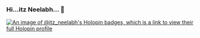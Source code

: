 ### Hi...itz Neelabh... 👋

<!--
**itz-Neelabh/itz-Neelabh** is a ✨ _special_ ✨ repository because its `README.md` (this file) appears on your GitHub profile.

Here are some ideas to get you started:

- 🔭 I’m currently working on ...
- 🌱 I’m currently learning ...
- 👯 I’m looking to collaborate on ...
- 🤔 I’m looking for help with ...
- 💬 Ask me about ...
- 📫 How to reach me: ...
- 😄 Pronouns: ...
- ⚡ Fun fact: ...
-->
[![An image of @itz_neelabh's Holopin badges, which is a link to view their full Holopin profile](https://holopin.me/itz_neelabh)](https://holopin.io/@itz_neelabh)
